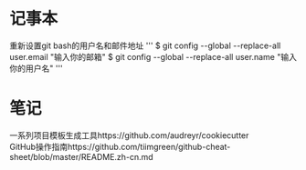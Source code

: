 # 记事本
重新设置git bash的用户名和邮件地址
'''
$  git config --global --replace-all user.email "输入你的邮箱" 
$  git config --global --replace-all user.name "输入你的用户名"
'''
# 笔记   
一系列项目模板生成工具https://github.com/audreyr/cookiecutter  
GitHub操作指南https://github.com/tiimgreen/github-cheat-sheet/blob/master/README.zh-cn.md
